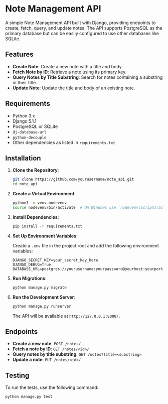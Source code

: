 # Note Management API

A simple Note Management API built with Django, providing endpoints to create, fetch, query, and update notes. The API supports PostgreSQL as the primary database but can be easily configured to use other databases like SQLite.

## Features

- **Create Note**: Create a new note with a title and body.
- **Fetch Note by ID**: Retrieve a note using its primary key.
- **Query Notes by Title Substring**: Search for notes containing a substring in their title.
- **Update Note**: Update the title and body of an existing note.

## Requirements

- Python 3.x
- Django 5.1.1
- PostgreSQL or SQLite
- `dj-database-url`
- `python-decouple`
- Other dependencies as listed in `requirements.txt`

## Installation

1. **Clone the Repository**:

    ```bash
    git clone https://github.com/yourusername/note_api.git
    cd note_api
    ```

2. **Create a Virtual Environment**:

    ```bash
    python3 -m venv nodevenv
    source nodevenv/bin/activate  # On Windows use `nodevenv\Scripts\activate`
    ```

3. **Install Dependencies**:

    ```bash
    pip install -r requirements.txt
    ```

4. **Set Up Environment Variables**:

   Create a `.env` file in the project root and add the following environment variables:

    ```env
    DJANGO_SECRET_KEY=your_secret_key_here
    DJANGO_DEBUG=True
    DATABASE_URL=postgres://yourusername:yourpassword@yourhost:yourport/yourdatabase
    ```

5. **Run Migrations**:

    ```bash
    python manage.py migrate
    ```

6. **Run the Development Server**:

    ```bash
    python manage.py runserver
    ```

    The API will be available at `http://127.0.0.1:8000/`.

## Endpoints

- **Create a new note**: `POST /notes/`
- **Fetch a note by ID**: `GET /notes/<id>/`
- **Query notes by title substring**: `GET /notes?title=<substring>`
- **Update a note**: `PUT /notes/<id>/`

## Testing

To run the tests, use the following command:

```bash
python manage.py test
